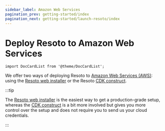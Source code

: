 ```yaml
---
sidebar_label: Amazon Web Services
pagination_prev: getting-started/index
pagination_next: getting-started/launch-resoto/index
---
```


# Deploy Resoto to Amazon Web Services

```mdx-code-block
import DocCardList from '@theme/DocCardList';
```

We offer two ways of deploying Resoto to [Amazon Web Services (AWS)](https://aws.amazon.com): using the [Resoto web installer](./01-web-installer/index.md) or the Resoto [CDK construct](./02-cdk.md).

:::tip

The [Resoto web installer](./01-web-installer/index.md) is the easiest way to get a production-grade setup, whereas the [CDK construct](./02-cdk.md) is a bit more involved but gives you more control over the setup and does not require you to send us your cloud credentials.

:::

<DocCardList />
